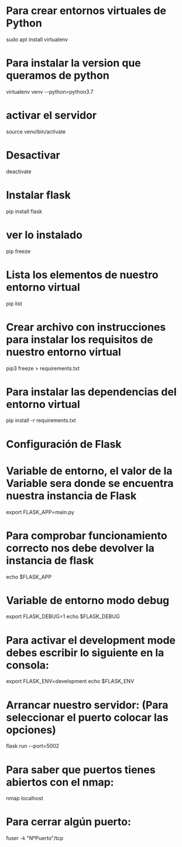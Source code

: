 # Para crear entornos virtuales de Python
sudo apt install virtualenv

# Para instalar la version que queramos de python
virtualenv venv --python=python3.7

# activar el servidor
source venv/bin/activate

# Desactivar
deactivate

# Instalar flask
pip install flask

# ver lo instalado
pip freeze

# Lista los elementos de nuestro entorno virtual
pip list

# Crear archivo con instrucciones para instalar los requisitos de nuestro entorno virtual
pip3 freeze > requirements.txt

# Para instalar las dependencias del entorno virtual
pip install -r requirements.txt

# Configuración de Flask
# Variable de entorno, el valor de la Variable sera donde se encuentra nuestra instancia de Flask
export FLASK_APP=main.py
# Para comprobar funcionamiento correcto nos debe devolver la instancia de flask
echo $FLASK_APP

# Variable de entorno modo debug
export FLASK_DEBUG=1
echo $FLASK_DEBUG

# Para activar el development mode debes escribir lo siguiente en la consola:

export FLASK_ENV=development
echo $FLASK_ENV

# Arrancar nuestro servidor: (Para seleccionar el puerto colocar las opciones)
flask run --port=5002

# Para saber que puertos tienes abiertos con el nmap:
nmap localhost

# Para cerrar algún puerto:
fuser -k "NºPuerto"/tcp



